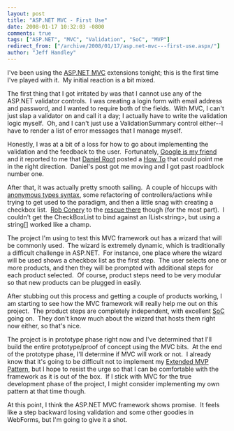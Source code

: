 ```yaml
---
layout: post
title: "ASP.NET MVC - First Use"
date: 2008-01-17 10:32:03 -0800
comments: true
tags: ["ASP.NET", "MVC", "Validation", "SoC", "MVP"]
redirect_from: ["/archive/2008/01/17/asp.net-mvc---first-use.aspx/"]
author: "Jeff Handley"
---
```

<!-- more -->
<p>I've been using the <a href="http://www.asp.net/downloads/3.5-extensions/" target="_blank">ASP.NET MVC</a> extensions tonight; this is the first time I've played with it.  My initial reaction is a bit mixed.</p>  <p>The first thing that I got irritated by was that I cannot use any of the ASP.NET validator controls.  I was creating a login form with email address and password, and I wanted to require both of the fields.  With MVC, I can't just slap a validator on and call it a day; I actually have to write the validation logic myself.  Oh, and I can't just use a ValidationSummary control either--I have to render a list of error messages that I manage myself.</p>  <p>Honestly, I was at a bit of a loss for how to go about implementing the validation and the feedback to the user.  Fortunately, <a href="http://blog.jeffhandley.com/archive/2007/11/29/keeping-it-simple-and-searching-my-brain-with-google.aspx" target="_blank">Google is my friend</a> and it reported to me that <a href="http://blog.danielroot.com/" target="_blank">Daniel Root</a> posted a <a href="http://blog.danielroot.com/2007/12/how-to-validation-using-aspnet-mvc_13.html" target="_blank">How To</a> that could point me in the right direction.  Daniel's post got me moving and I got past roadblock number one.</p>  <p>After that, it was actually pretty smooth sailing.  A couple of hiccups with <a href="http://weblogs.asp.net/scottgu/archive/2007/05/15/new-orcas-language-feature-anonymous-types.aspx" target="_blank">anonymous types syntax</a>, some refactoring of controllers/actions while trying to get used to the paradigm, and then a little snag with creating a checkbox list.  <a href="http://blog.wekeroad.com/" target="_blank">Rob Conery</a> to the <a href="http://blog.wekeroad.com/2007/12/05/aspnet-mvc-preview-using-the-mvc-ui-helpers" target="_blank">rescue there</a> though (for the most part).  I couldn't get the CheckBoxList to bind against an IList&lt;string&gt;, but using a string[] worked like a champ.</p>  <p>The project I'm using to test this MVC framework out has a wizard that will be commonly used.  The wizard is extremely dynamic, which is traditionally a difficult challenge in ASP.NET.  For instance, one place where the wizard will be used shows a checkbox list as the first step.  The user selects one or more products, and then they will be prompted with additional steps for each product selected.  Of course, product steps need to be very modular so that new products can be plugged in easily.</p>  <p>After stubbing out this process and getting a couple of products working, I am starting to see how the MVC framework will really help me out on this project.  The product steps are completely independent, with excellent <a href="http://en.wikipedia.org/wiki/Separation_of_concerns" target="_blank">SoC</a> going on.  They don't know much about the wizard that hosts them right now either, so that's nice.</p>  <p>The project is in prototype phase right now and I've determined that I'll build the entire prototype/proof of concept using the MVC bits.  At the end of the prototype phase, I'll determine if MVC will work or not.  I already know that it's going to be difficult not to implement my <a href="http://blog.jeffhandley.com/archive/2008/01/15/extended-mvp-pattern---domain-validation.aspx" target="_blank">Extended MVP Pattern</a>, but I hope to resist the urge so that I can be comfortable with the framework as it is out of the box.  If I stick with MVC for the true development phase of the project, I might consider implementing my own pattern at that time though.</p>  <p>At this point, I think the ASP.NET MVC framework shows promise.  It feels like a step backward losing validation and some other goodies in WebForms, but I'm going to give it a shot.</p>
